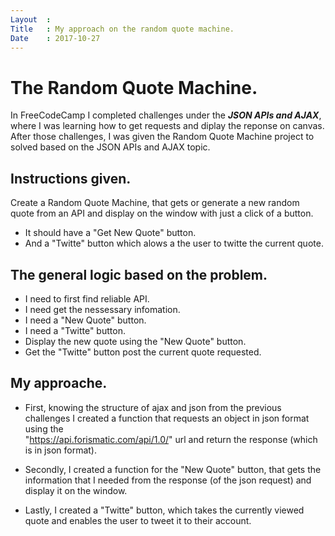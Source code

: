 ```yaml
---
Layout  :
Title   : My approach on the random quote machine.
Date    : 2017-10-27
---
```


# The Random Quote Machine.

In FreeCodeCamp I completed challenges under the ***JSON APIs and AJAX***, where I was learning how to get requests and diplay the reponse on canvas. 
After those challenges, I was given the Random Quote Machine project to solved based on the JSON APIs and AJAX topic.

## Instructions given.

Create a Random Quote Machine, that gets or generate a new random quote from an API and display on the window with just a click of a button.
- It should have a "Get New Quote" button.
- And a "Twitte" button which alows a the user to twitte the current quote. 

## The general logic based on the problem.

- I need to first find reliable API.
- I need get the nessessary infomation.
- I need a "New Quote" button.
- I need a "Twitte" button.
- Display the new quote using the "New Quote" button.
- Get the "Twitte" button post the current quote requested.

## My approache.

- First, knowing the structure of ajax and json from the previous challenges I created a function that requests an object in json format using the  
"https://api.forismatic.com/api/1.0/" url and return the response (which is in json format).

- Secondly, I created a function for the "New Quote" button, that gets the information that I needed from the response (of the json request) and display it on the window.

- Lastly, I created a "Twitte" button, which takes the currently viewed quote and enables the user to tweet it to their account.